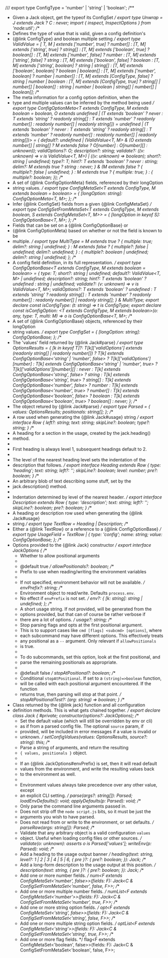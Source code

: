 /// <reference types="node" resolution-mode="require"/>
export type ConfigType = 'number' | 'string' | 'boolean';
/**
 * Given a Jack object, get the typeof its ConfigSet
 */
export type Unwrap<J> = J extends Jack<infer C> ? C : never;
import { inspect, InspectOptions } from 'node:util';
/**
 * Defines the type of value that is valid, given a config definition's
 * {@link ConfigType} and boolean multiple setting
 */
export type ValidValue<T extends ConfigType = ConfigType, M extends boolean = boolean> = [
    T,
    M
] extends ['number', true] ? number[] : [T, M] extends ['string', true] ? string[] : [T, M] extends ['boolean', true] ? boolean[] : [T, M] extends ['number', false] ? number : [T, M] extends ['string', false] ? string : [T, M] extends ['boolean', false] ? boolean : [T, M] extends ['string', boolean] ? string | string[] : [T, M] extends ['boolean', boolean] ? boolean | boolean[] : [T, M] extends ['number', boolean] ? number | number[] : [T, M] extends [ConfigType, false] ? string | number | boolean : [T, M] extends [ConfigType, true] ? string[] | number[] | boolean[] : string | number | boolean | string[] | number[] | boolean[];
/**
 * The meta information for a config option definition, when the
 * type and multiple values can be inferred by the method being used
 */
export type ConfigOptionMeta<T extends ConfigType, M extends boolean = boolean, O extends undefined | (T extends 'boolean' ? never : T extends 'string' ? readonly string[] : T extends 'number' ? readonly number[] : readonly number[] | readonly string[]) = undefined | (T extends 'boolean' ? never : T extends 'string' ? readonly string[] : T extends 'number' ? readonly number[] : readonly number[] | readonly string[])> = {
    default?: undefined | (ValidValue<T, M> & (O extends number[] | string[] ? M extends false ? O[number] : O[number][] : unknown));
    validOptions?: O;
    description?: string;
    validate?: ((v: unknown) => v is ValidValue<T, M>) | ((v: unknown) => boolean);
    short?: string | undefined;
    type?: T;
    hint?: T extends 'boolean' ? never : string;
    delim?: M extends true ? string : never;
} & (M extends false ? {
    multiple?: false | undefined;
} : M extends true ? {
    multiple: true;
} : {
    multiple?: boolean;
});
/**
 * A set of {@link ConfigOptionMeta} fields, referenced by their longOption
 * string values.
 */
export type ConfigMetaSet<T extends ConfigType, M extends boolean = boolean> = {
    [longOption: string]: ConfigOptionMeta<T, M>;
};
/**
 * Infer {@link ConfigSet} fields from a given {@link ConfigMetaSet}
 */
export type ConfigSetFromMetaSet<T extends ConfigType, M extends boolean, S extends ConfigMetaSet<T, M>> = {
    [longOption in keyof S]: ConfigOptionBase<T, M>;
};
/**
 * Fields that can be set on a {@link ConfigOptionBase} or
 * {@link ConfigOptionMeta} based on whether or not the field is known to be
 * multiple.
 */
export type MultiType<M extends boolean> = M extends true ? {
    multiple: true;
    delim?: string | undefined;
} : M extends false ? {
    multiple?: false | undefined;
    delim?: undefined;
} : {
    multiple?: boolean | undefined;
    delim?: string | undefined;
};
/**
 * A config field definition, in its full representation.
 */
export type ConfigOptionBase<T extends ConfigType, M extends boolean = boolean> = {
    type: T;
    short?: string | undefined;
    default?: ValidValue<T, M> | undefined;
    description?: string;
    hint?: T extends 'boolean' ? undefined : string | undefined;
    validate?: (v: unknown) => v is ValidValue<T, M>;
    validOptions?: T extends 'boolean' ? undefined : T extends 'string' ? readonly string[] : T extends 'number' ? readonly number[] : readonly number[] | readonly string[];
} & MultiType<M>;
export declare const isConfigType: (t: string) => t is ConfigType;
export declare const isConfigOption: <T extends ConfigType, M extends boolean>(o: any, type: T, multi: M) => o is ConfigOptionBase<T, M>;
/**
 * A set of {@link ConfigOptionBase} objects, referenced by their longOption
 * string values.
 */
export type ConfigSet = {
    [longOption: string]: ConfigOptionBase<ConfigType>;
};
/**
 * The 'values' field returned by {@link Jack#parse}
 */
export type OptionsResults<T extends ConfigSet> = {
    [k in keyof T]?: T[k]['validOptions'] extends (readonly string[] | readonly number[]) ? T[k] extends ConfigOptionBase<'string' | 'number', false> ? T[k]['validOptions'][number] : T[k] extends ConfigOptionBase<'string' | 'number', true> ? T[k]['validOptions'][number][] : never : T[k] extends ConfigOptionBase<'string', false> ? string : T[k] extends ConfigOptionBase<'string', true> ? string[] : T[k] extends ConfigOptionBase<'number', false> ? number : T[k] extends ConfigOptionBase<'number', true> ? number[] : T[k] extends ConfigOptionBase<'boolean', false> ? boolean : T[k] extends ConfigOptionBase<'boolean', true> ? boolean[] : never;
};
/**
 * The object retured by {@link Jack#parse}
 */
export type Parsed<T extends ConfigSet> = {
    values: OptionsResults<T>;
    positionals: string[];
};
/**
 * A row used when generating the {@link Jack#usage} string
 */
export interface Row {
    left?: string;
    text: string;
    skipLine?: boolean;
    type?: string;
}
/**
 * A heading for a section in the usage, created by the jack.heading()
 * method.
 *
 * First heading is always level 1, subsequent headings default to 2.
 *
 * The level of the nearest heading level sets the indentation of the
 * description that follows.
 */
export interface Heading extends Row {
    type: 'heading';
    text: string;
    left?: '';
    skipLine?: boolean;
    level: number;
    pre?: boolean;
}
/**
 * An arbitrary blob of text describing some stuff, set by the
 * jack.description() method.
 *
 * Indentation determined by level of the nearest header.
 */
export interface Description extends Row {
    type: 'description';
    text: string;
    left?: '';
    skipLine?: boolean;
    pre?: boolean;
}
/**
 * A heading or description row used when generating the {@link Jack#usage}
 * string
 */
export type TextRow = Heading | Description;
/**
 * Either a {@link TextRow} or a reference to a {@link ConfigOptionBase}
 */
export type UsageField = TextRow | {
    type: 'config';
    name: string;
    value: ConfigOptionBase<ConfigType>;
};
/**
 * Options provided to the {@link Jack} constructor
 */
export interface JackOptions {
    /**
     * Whether to allow positional arguments
     *
     * @default true
     */
    allowPositionals?: boolean;
    /**
     * Prefix to use when reading/writing the environment variables
     *
     * If not specified, environment behavior will not be available.
     */
    envPrefix?: string;
    /**
     * Environment object to read/write. Defaults `process.env`.
     * No effect if `envPrefix` is not set.
     */
    env?: {
        [k: string]: string | undefined;
    };
    /**
     * A short usage string. If not provided, will be generated from the
     * options provided, but that can of course be rather verbose if
     * there are a lot of options.
     */
    usage?: string;
    /**
     * Stop parsing flags and opts at the first positional argument.
     * This is to support cases like `cmd [flags] <subcmd> [options]`, where
     * each subcommand may have different options.  This effectively treats
     * any positional as a `--` argument.  Only relevant if `allowPositionals`
     * is true.
     *
     * To do subcommands, set this option, look at the first positional, and
     * parse the remaining positionals as appropriate.
     *
     * @default false
     */
    stopAtPositional?: boolean;
    /**
     * Conditional `stopAtPositional`. If set to a `(string)=>boolean` function,
     * will be called with each positional argument encountered. If the function
     * returns true, then parsing will stop at that point.
     */
    stopAtPositionalTest?: (arg: string) => boolean;
}
/**
 * Class returned by the {@link jack} function and all configuration
 * definition methods.  This is what gets chained together.
 */
export declare class Jack<C extends ConfigSet = {}> {
    #private;
    constructor(options?: JackOptions);
    /**
     * Set the default value (which will still be overridden by env or cli)
     * as if from a parsed config file. The optional `source` param, if
     * provided, will be included in error messages if a value is invalid or
     * unknown.
     */
    setConfigValues(values: OptionsResults<C>, source?: string): this;
    /**
     * Parse a string of arguments, and return the resulting
     * `{ values, positionals }` object.
     *
     * If an {@link JackOptions#envPrefix} is set, then it will read default
     * values from the environment, and write the resulting values back
     * to the environment as well.
     *
     * Environment values always take precedence over any other value, except
     * an explicit CLI setting.
     */
    parse(args?: string[]): Parsed<C>;
    loadEnvDefaults(): void;
    applyDefaults(p: Parsed<C>): void;
    /**
     * Only parse the command line arguments passed in.
     * Does not strip off the `node script.js` bits, so it must be just the
     * arguments you wish to have parsed.
     * Does not read from or write to the environment, or set defaults.
     */
    parseRaw(args: string[]): Parsed<C>;
    /**
     * Validate that any arbitrary object is a valid configuration `values`
     * object.  Useful when loading config files or other sources.
     */
    validate(o: unknown): asserts o is Parsed<C>['values'];
    writeEnv(p: Parsed<C>): void;
    /**
     * Add a heading to the usage output banner
     */
    heading(text: string, level?: 1 | 2 | 3 | 4 | 5 | 6, { pre }?: {
        pre?: boolean;
    }): Jack<C>;
    /**
     * Add a long-form description to the usage output at this position.
     */
    description(text: string, { pre }?: {
        pre?: boolean;
    }): Jack<C>;
    /**
     * Add one or more number fields.
     */
    num<F extends ConfigMetaSet<'number', false>>(fields: F): Jack<C & ConfigSetFromMetaSet<'number', false, F>>;
    /**
     * Add one or more multiple number fields.
     */
    numList<F extends ConfigMetaSet<'number'>>(fields: F): Jack<C & ConfigSetFromMetaSet<'number', true, F>>;
    /**
     * Add one or more string option fields.
     */
    opt<F extends ConfigMetaSet<'string', false>>(fields: F): Jack<C & ConfigSetFromMetaSet<'string', false, F>>;
    /**
     * Add one or more multiple string option fields.
     */
    optList<F extends ConfigMetaSet<'string'>>(fields: F): Jack<C & ConfigSetFromMetaSet<'string', true, F>>;
    /**
     * Add one or more flag fields.
     */
    flag<F extends ConfigMetaSet<'boolean', false>>(fields: F): Jack<C & ConfigSetFromMetaSet<'boolean', false, F>>;
    